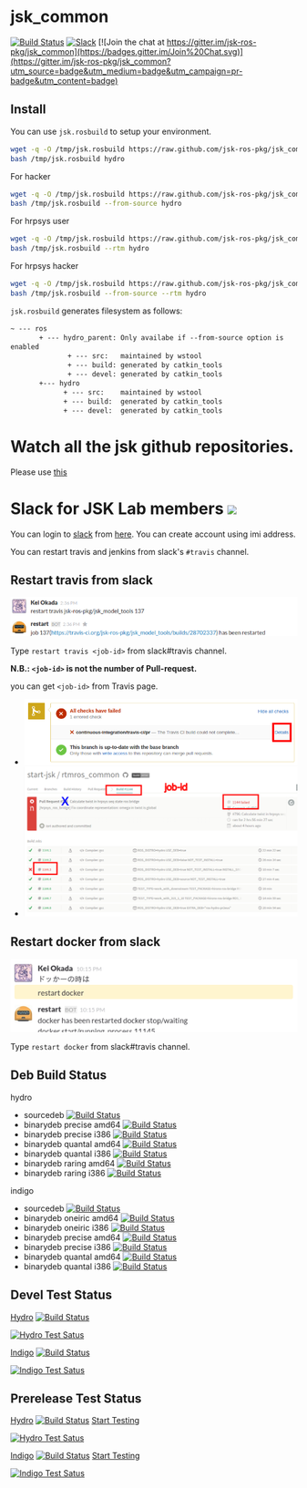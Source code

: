 jsk_common
===

[![Build Status](https://travis-ci.org/jsk-ros-pkg/jsk_common.svg?branch=master)](https://travis-ci.org/jsk-ros-pkg/jsk_common)
[![Slack](https://img.shields.io/badge/slack-jsk--robotics-e100e1.svg)](http://jsk-robotics.slack.com)
[![Join the chat at https://gitter.im/jsk-ros-pkg/jsk_common](https://badges.gitter.im/Join%20Chat.svg)](https://gitter.im/jsk-ros-pkg/jsk_common?utm_source=badge&utm_medium=badge&utm_campaign=pr-badge&utm_content=badge)

Install
---
You can use `jsk.rosbuild` to setup your environment.


```sh
wget -q -O /tmp/jsk.rosbuild https://raw.github.com/jsk-ros-pkg/jsk_common/master/jsk.rosbuild
bash /tmp/jsk.rosbuild hydro
```

For hacker

```sh
wget -q -O /tmp/jsk.rosbuild https://raw.github.com/jsk-ros-pkg/jsk_common/master/jsk.rosbuild
bash /tmp/jsk.rosbuild --from-source hydro
```

For hrpsys user

```sh
wget -q -O /tmp/jsk.rosbuild https://raw.github.com/jsk-ros-pkg/jsk_common/master/jsk.rosbuild
bash /tmp/jsk.rosbuild --rtm hydro
```

For hrpsys hacker

```sh
wget -q -O /tmp/jsk.rosbuild https://raw.github.com/jsk-ros-pkg/jsk_common/master/jsk.rosbuild
bash /tmp/jsk.rosbuild --from-source --rtm hydro
```

`jsk.rosbuild` generates filesystem as follows:

```
~ --- ros
       + --- hydro_parent: Only availabe if --from-source option is enabled
              + --- src:   maintained by wstool
              + --- build: generated by catkin_tools
              + --- devel: generated by catkin_tools
       +--- hydro
             + --- src:    maintained by wstool
             + --- build:  generated by catkin_tools
             + --- devel:  generated by catkin_tools
```

Watch all the jsk github repositories.
===
Please use [this](http://jsk-github-watcher.herokuapp.com/)

Slack for JSK Lab members ![](https://upload.wikimedia.org/wikipedia/en/7/76/Slack_Icon.png)
=========================
You can login to [slack](https://slack.com/) from [here](https://jsk-robotics.slack.com).
You can create account using imi address.

You can restart travis and jenkins from slack's `#travis` channel.

Restart travis from slack
-------------------------
![](images/restart_travis.png)

Type `restart travis <job-id>` from slack#travis channel.

**N.B.: `<job-id>` is not the number of Pull-request.**

you can get `<job-id>` from Travis page.

- ![](images/PR_page.png)
- ![](images/Travis_page.png)

Restart docker from slack
-------------------------
![](images/restart_docker.png)

Type `restart docker` from slack#travis channel.

Deb Build Status
-----------------

hydro

- sourcedeb [![Build Status](http://jenkins.ros.org/buildStatus/icon?job=ros-hydro-jsk-common_sourcedeb)](http://jenkins.ros.org/job/ros-hydro-jsk-common_sourcedeb/)
- binarydeb precise amd64 [![Build Status](http://jenkins.ros.org/buildStatus/icon?job=ros-hydro-jsk-common_binarydeb_precise_amd64)](http://jenkins.ros.org/job/ros-hydro-jsk-common_binarydeb_precise_amd64/)
- binarydeb precise i386 [![Build Status](http://jenkins.ros.org/buildStatus/icon?job=ros-hydro-jsk-common_binarydeb_precise_i386)](http://jenkins.ros.org/job/ros-hydro-jsk-common_binarydeb_precise_i386/)
- binarydeb quantal amd64 [![Build Status](http://jenkins.ros.org/buildStatus/icon?job=ros-hydro-jsk-common_binarydeb_quantal_amd64)](http://jenkins.ros.org/job/ros-hydro-jsk-common_binarydeb_quantal_amd64/)
- binarydeb quantal i386 [![Build Status](http://jenkins.ros.org/buildStatus/icon?job=ros-hydro-jsk-common_binarydeb_quantal_i386)](http://jenkins.ros.org/job/ros-hydro-jsk-common_binarydeb_quantal_i386/)
- binarydeb raring amd64 [![Build Status](http://jenkins.ros.org/buildStatus/icon?job=ros-hydro-jsk-common_binarydeb_raring_amd64)](http://jenkins.ros.org/job/ros-hydro-jsk-common_binarydeb_raring_amd64/)
- binarydeb raring i386 [![Build Status](http://jenkins.ros.org/buildStatus/icon?job=ros-hydro-jsk-common_binarydeb_raring_i386)](http://jenkins.ros.org/job/ros-hydro-jsk-common_binarydeb_raring_i386/)

indigo

- sourcedeb [![Build Status](http://jenkins.ros.org/buildStatus/icon?job=ros-indigo-jsk-common_sourcedeb)](http://jenkins.ros.org/job/ros-indigo-jsk-common_sourcedeb/)
- binarydeb oneiric amd64 [![Build Status](http://jenkins.ros.org/buildStatus/icon?job=ros-indigo-jsk-common_binarydeb_oneiric_amd64)](http://jenkins.ros.org/job/ros-indigo-jsk-common_binarydeb_oneiric_amd64/)
- binarydeb oneiric i386 [![Build Status](http://jenkins.ros.org/buildStatus/icon?job=ros-indigo-jsk-common_binarydeb_oneiric_i386)](http://jenkins.ros.org/job/ros-indigo-jsk-common_binarydeb_oneiric_i386/)
- binarydeb precise amd64 [![Build Status](http://jenkins.ros.org/buildStatus/icon?job=ros-indigo-jsk-common_binarydeb_precise_amd64)](http://jenkins.ros.org/job/ros-indigo-jsk-common_binarydeb_precise_amd64/)
- binarydeb precise i386 [![Build Status](http://jenkins.ros.org/buildStatus/icon?job=ros-indigo-jsk-common_binarydeb_precise_i386)](http://jenkins.ros.org/job/ros-indigo-jsk-common_binarydeb_precise_i386/)
- binarydeb quantal amd64 [![Build Status](http://jenkins.ros.org/buildStatus/icon?job=ros-indigo-jsk-common_binarydeb_quantal_amd64)](http://jenkins.ros.org/job/ros-indigo-jsk-common_binarydeb_quantal_amd64/)
- binarydeb quantal i386 [![Build Status](http://jenkins.ros.org/buildStatus/icon?job=ros-indigo-jsk-common_binarydeb_quantal_i386)](http://jenkins.ros.org/job/ros-indigo-jsk-common_binarydeb_quantal_i386/)


Devel Test Status
-----------------
[Hydro](http://jenkins.ros.org/job/devel-hydro-jsk_common/) [![Build Status](http://jenkins.ros.org/buildStatus/icon?job=devel-hydro-jsk_common)](http://jenkins.ros.org/job/devel-hydro-jsk_common/)

[![Hydro Test Satus](http://jenkins.ros.org/job/devel-hydro-jsk_common/test/trend?job)](http://jenkins.ros.org/job/devel-hydro-jsk_common/)

[Indigo](http://jenkins.ros.org/job/devel-indigo-jsk_common) [![Build Status](http://jenkins.ros.org/buildStatus/icon?job=devel-indigo-jsk_common)](http://jenkins.ros.org/job/devel-indigo-jsk_common/)

[![Indigo Test Satus](http://jenkins.ros.org/job/devel-indigo-jsk_common/test/trend?job)](http://jenkins.ros.org/job/devel-indigo-jsk_common/)

Prerelease Test Status
----------------------

[Hydro](http://jenkins.ros.org/job/prerelease-hydro-jsk_common/) [![Build Status](http://jenkins.ros.org/buildStatus/icon?job=prerelease-hydro-jsk_common)](http://jenkins.ros.org/job/prerelease-hydro-jsk_common/) [Start Testing](http://prerelease.ros.org/create_job/hydro)

[![Hydro Test Satus](http://jenkins.ros.org/job/prerelease-hydro-jsk_common/test/trend?job)](http://jenkins.ros.org/job/prerelease-hydro-jsk_common/)

[Indigo](http://jenkins.ros.org/job/prerelease-indigo-jsk_common) [![Build Status](http://jenkins.ros.org/buildStatus/icon?job=prerelease-indigo-jsk_common)](http://jenkins.ros.org/job/prerelease-indigo-jsk_common/)  [Start Testing](http://prerelease.ros.org/create_job/indigo)

[![Indigo Test Satus](http://jenkins.ros.org/job/prerelease-indigo-jsk_common/test/trend?job)](http://jenkins.ros.org/job/prerelease-indigo-jsk_common/)
